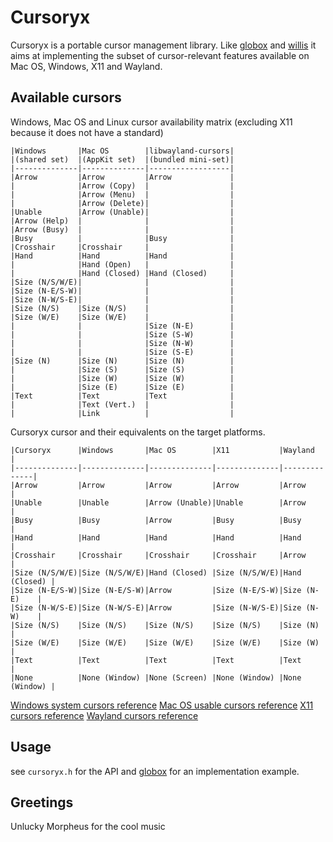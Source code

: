 # Cursoryx
Cursoryx is a portable cursor management library. Like
[globox](https://github.com/cylgom/globox)
and
[willis](https://github.com/cylgom/willis)
it aims at implementing the subset of cursor-relevant features available on
Mac OS, Windows, X11 and Wayland.

## Available cursors
Windows, Mac OS and Linux cursor availability matrix
(excluding X11 because it does not have a standard)
```
|Windows       |Mac OS        |libwayland-cursors|
|(shared set)  |(AppKit set)  |(bundled mini-set)|
|--------------|--------------|------------------|
|Arrow         |Arrow         |Arrow             |
|              |Arrow (Copy)  |                  |
|              |Arrow (Menu)  |                  |
|              |Arrow (Delete)|                  |
|Unable        |Arrow (Unable)|                  |
|Arrow (Help)  |              |                  |
|Arrow (Busy)  |              |                  |
|Busy          |              |Busy              |
|Crosshair     |Crosshair     |                  |
|Hand          |Hand          |Hand              |
|              |Hand (Open)   |                  |
|              |Hand (Closed) |Hand (Closed)     |
|Size (N/S/W/E)|              |                  |
|Size (N-E/S-W)|              |                  |
|Size (N-W/S-E)|              |                  |
|Size (N/S)    |Size (N/S)    |                  |
|Size (W/E)    |Size (W/E)    |                  |
|              |              |Size (N-E)        |
|              |              |Size (S-W)        |
|              |              |Size (N-W)        |
|              |              |Size (S-E)        |
|Size (N)      |Size (N)      |Size (N)          |
|              |Size (S)      |Size (S)          |
|              |Size (W)      |Size (W)          |
|              |Size (E)      |Size (E)          |
|Text          |Text          |Text              |
|              |Text (Vert.)  |                  |
|              |Link          |                  |
```

Cursoryx cursor and their equivalents on the target platforms.
```
|Cursoryx      |Windows       |Mac OS        |X11           |Wayland       |
|--------------|--------------|--------------|--------------|--------------|
|Arrow         |Arrow         |Arrow         |Arrow         |Arrow         |
|Unable        |Unable        |Arrow (Unable)|Unable        |Arrow         |
|Busy          |Busy          |Arrow         |Busy          |Busy          |
|Hand          |Hand          |Hand          |Hand          |Hand          |
|Crosshair     |Crosshair     |Crosshair     |Crosshair     |Arrow         |
|Size (N/S/W/E)|Size (N/S/W/E)|Hand (Closed) |Size (N/S/W/E)|Hand (Closed) |
|Size (N-E/S-W)|Size (N-E/S-W)|Arrow         |Size (N-E/S-W)|Size (N-E)    |
|Size (N-W/S-E)|Size (N-W/S-E)|Arrow         |Size (N-W/S-E)|Size (N-W)    |
|Size (N/S)    |Size (N/S)    |Size (N/S)    |Size (N/S)    |Size (N)      |
|Size (W/E)    |Size (W/E)    |Size (W/E)    |Size (W/E)    |Size (W)      |
|Text          |Text          |Text          |Text          |Text          |
|None          |None (Window) |None (Screen) |None (Window) |None (Window) |
```

[Windows system cursors reference](https://docs.microsoft.com/en-us/windows/win32/api/winuser/nf-winuser-setsystemcursor)
[Mac OS usable cursors reference](https://developer.apple.com/documentation/appkit/nscursor)
[X11 cursors reference](https://gitlab.freedesktop.org/xorg/lib/libx11/-/blob/master/include/X11/cursorfont.h)
[Wayland cursors reference](https://gitlab.freedesktop.org/wayland/wayland/-/blob/master/cursor/cursor-data.h)

## Usage
see `cursoryx.h` for the API and
[globox](https://github.com/cylgom/globox)
for an implementation example.

## Greetings
Unlucky Morpheus for the cool music
